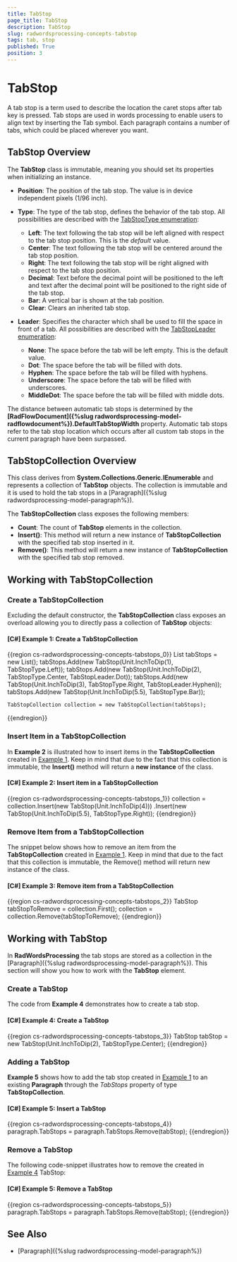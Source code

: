 ```yaml
---
title: TabStop
page_title: TabStop
description: TabStop
slug: radwordsprocessing-concepts-tabstop
tags: tab, stop
published: True
position: 3
---
```


# TabStop

A tab stop is a term used to describe the location the caret stops after tab key is pressed. Tab stops are used in words processing to enable users to align text by inserting the Tab symbol. Each paragraph contains a number of tabs, which could be placed wherever you want. 


## TabStop Overview

The __TabStop__ class is immutable, meaning you should set its properties when initializing an instance.

* __Position__: The position of the tab stop. The value is in device independent pixels (1/96 inch).

* __Type__: The type of the tab stop, defines the behavior of the tab stop. All possibilities are described with the [TabStopType enumeration](http://docs.telerik.com/devtools/document-processing/api/html/T_Telerik_Windows_Documents_Flow_Model_Styles_TabStopType.htm):

	* __Left__: The text following the tab stop will be left aligned with respect to the tab stop position. This is the *default* value.
	* __Center__: The text following the tab stop will be centered around the tab stop position. 
	* __Right__: The text following the tab stop will be right aligned with respect to the tab stop position. 
	* __Decimal__: Text before the decimal point will be positioned to the left and text after the decimal point will be positioned to the right side of the tab stop.
	* __Bar__: A vertical bar is shown at the tab position.
	* __Clear__: Clears an inherited tab stop.

* __Leader__: Specifies the character which shall be used to fill the space in front of a tab. All possibilities are described with the [TabStopLeader enumeration](http://docs.telerik.com/devtools/document-processing/api/html/T_Telerik_Windows_Documents_Flow_Model_Styles_TabStopLeader.htm):

	* __None__: The space before the tab will be left empty. This is the default value.
	* __Dot__: The space before the tab will be filled with dots.
	* __Hyphen__: The space before the tab will be filled with hyphens.
	* __Underscore__: The space before the tab will be filled with underscores.
	* __MiddleDot__: The space before the tab will be filled with middle dots.

The distance between automatic tab stops is determined by the __[RadFlowDocument]({%slug radwordsprocessing-model-radflowdocument%}).DefaultTabStopWidth__ property. Automatic tab stops refer to the tab stop location which occurs after all custom tab stops in the current paragraph have been surpassed.


## TabStopCollection Overview

This class derives from __System.Collections.Generic.IEnumerable<T>__ and represents a collection of __TabStop__ objects. The collection is immutable and it is used to hold the tab stops in a [Paragraph]({%slug radwordsprocessing-model-paragraph%}).

The __TabStopCollection__ class exposes the following members:

* __Count__: The count of __TabStop__ elements in the collection.
* __Insert()__: This method will return a new instance of __TabStopCollection__ with the specified tab stop inserted in it.
* __Remove()__: This method will return a new instance of __TabStopCollection__ with the specified tab stop removed.


## Working with TabStopCollection


### Create a TabStopCollection

Excluding the default constructor, the __TabStopCollection__ class exposes an overload allowing you to directly pass a collection of __TabStop__ objects:

<a name="example1"><a/>
#### __[C#] Example 1: Create a TabStopCollection__

{{region cs-radwordsprocessing-concepts-tabstops_0}}
	List<TabStop> tabStops = new List<TabStop>();
	tabStops.Add(new TabStop(Unit.InchToDip(1), TabStopType.Left));
	tabStops.Add(new TabStop(Unit.InchToDip(2), TabStopType.Center, TabStopLeader.Dot));
	tabStops.Add(new TabStop(Unit.InchToDip(3), TabStopType.Right, TabStopLeader.Hyphen));
	tabStops.Add(new TabStop(Unit.InchToDip(5.5), TabStopType.Bar));
	
	TabStopCollection collection = new TabStopCollection(tabStops);
{{endregion}}


### Insert Item in a TabStopCollection

In __Example 2__ is illustrated how to insert items in the __TabStopCollection__ created in [Example 1](#example1). Keep in mind that due to the fact that this collection is immutable, the __Insert()__ method will return a **new instance** of the class.

#### __[C#] Example 2: Insert item in a TabStopCollection__
{{region cs-radwordsprocessing-concepts-tabstops_1}}
	collection = collection.Insert(new TabStop(Unit.InchToDip(4)))
	                                            .Insert(new TabStop(Unit.InchToDip(5.5), TabStopType.Right));
{{endregion}}


### Remove Item from a TabStopCollection

The snippet below shows how to remove an item from the __TabStopCollection__ created in [Example 1](#example1). Keep in mind that due to the fact that this collection is immutable, the Remove() method will return new instance of the class.

#### __[C#] Example 3: Remove item from a TabStopCollection__
{{region cs-radwordsprocessing-concepts-tabstops_2}}
	TabStop tabStopToRemove = collection.First();
	collection = collection.Remove(tabStopToRemove);
{{endregion}}


## Working with TabStop

In __RadWordsProcessing__ the tab stops are stored as a collection in the [Paragraph]({%slug radwordsprocessing-model-paragraph%}). This section will show you how to work with the __TabStop__ element.


### Create a TabStop

The code from __Example 4__ demonstrates how to create a tab stop.

<a name="example4"><a/>
#### __[C#] Example 4: Create a TabStop__

{{region cs-radwordsprocessing-concepts-tabstops_3}}
	TabStop tabStop = new TabStop(Unit.InchToDip(2), TabStopType.Center);
{{endregion}}

### Adding a TabStop

__Example 5__ shows how to add the tab stop created in [Example 1](#example1) to an existing __Paragraph__ through the _TabStops_ property of type __TabStopCollection__.

#### __[C#] Example 5: Insert a TabStop__

{{region cs-radwordsprocessing-concepts-tabstops_4}}
	paragraph.TabStops = paragraph.TabStops.Remove(tabStop);
{{endregion}}

### Remove a TabStop

The following code-snippet illustrates how to remove the created in [Example 4](#example4) TabStop:

#### __[C#] Example 5: Remove a TabStop__

{{region cs-radwordsprocessing-concepts-tabstops_5}}
	paragraph.TabStops = paragraph.TabStops.Remove(tabStop);
{{endregion}}

## See Also

* [Paragraph]({%slug radwordsprocessing-model-paragraph%})